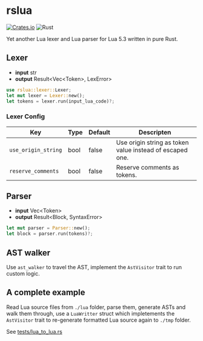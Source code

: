 # rslua 

[![Crates.io](https://img.shields.io/crates/v/rslua)](https://crates.io/crates/rslua)
![Rust](https://github.com/sssooonnnggg/rslua/workflows/Rust/badge.svg)

Yet another Lua lexer and Lua parser for Lua 5.3 written in pure Rust.

## Lexer

- **input** str
- **output** Result<Vec\<Token>, LexError>

```rust
use rslua::lexer::Lexer;
let mut lexer = Lexer::new();
let tokens = lexer.run(input_lua_code)?;
```

### Lexer Config

| Key | Type | Default | Descripten | 
| --- | --- | --- | --- |
| `use_origin_string` | bool | false | Use origin string as token value instead of escaped one. |
| `reserve_comments` | bool | false | Reserve comments as tokens. |

## Parser

- **input** Vec\<Token>
- **output** Result<Block, SyntaxError>

```rust
let mut parser = Parser::new();
let block = parser.run(tokens)?;
```

## AST walker

Use `ast_walker` to travel the AST, implement the `AstVisitor` trait to run custom logic.

## A complete example

Read Lua source files from `./lua` folder, parse them, generate ASTs and walk them through, use a `LuaWritter` struct which impletements the `AstVisitor` trait to re-generate formatted Lua source again to `./tmp` folder.

See [tests/lua_to_lua.rs](tests/lua_to_lua.rs)
